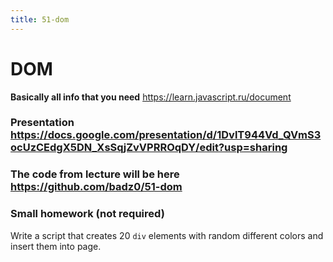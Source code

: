 ```yaml
---
title: 51-dom
---
```


# DOM


**Basically all info that you need**
<https://learn.javascript.ru/document>


### Presentation <https://docs.google.com/presentation/d/1DvlT944Vd_QVmS3ocUzCEdgX5DN_XsSqjZvVPRROqDY/edit?usp=sharing>

### The code from lecture will be here <https://github.com/badz0/51-dom>

### Small homework (not required)
Write a script that creates 20 `div` elements with random different colors and insert them into page.
